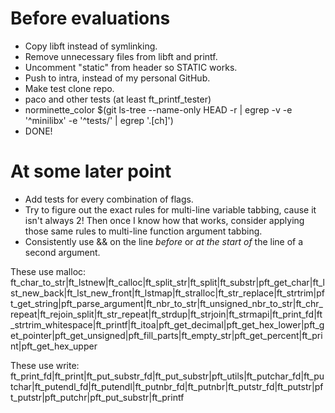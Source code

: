 # Before evaluations
* Copy libft instead of symlinking.
* Remove unnecessary files from libft and printf.
* Uncomment "static" from header so STATIC works.
* Push to intra, instead of my personal GitHub.
* Make test clone repo.
* paco and other tests (at least ft_printf_tester)
* norminette_color $(git ls-tree --name-only HEAD -r | egrep -v -e '^minilibx' -e '^tests/' | egrep '\.[ch]')
* DONE!

# At some later point
* Add tests for every combination of flags.
* Try to figure out the exact rules for multi-line variable tabbing, cause it isn't always 2!
  Then once I know how that works, consider applying those same rules to multi-line function argument tabbing.
* Consistently use && on the line *before* or *at the start of* the line of a second argument.

These use malloc:
ft_char_to_str|ft_lstnew|ft_calloc|ft_split_str|ft_split|ft_substr|pft_get_char|ft_lst_new_back|ft_lst_new_front|ft_lstmap|ft_stralloc|ft_str_replace|ft_strtrim|pft_get_string|pft_parse_argument|ft_nbr_to_str|ft_unsigned_nbr_to_str|ft_chr_repeat|ft_rejoin_split|ft_str_repeat|ft_strdup|ft_strjoin|ft_strmapi|ft_print_fd|ft_strtrim_whitespace|ft_printf|ft_itoa|pft_get_decimal|pft_get_hex_lower|pft_get_pointer|pft_get_unsigned|pft_fill_parts|ft_empty_str|pft_get_percent|ft_print|pft_get_hex_upper

These use write:
ft_print_fd|ft_print|ft_put_substr_fd|ft_put_substr|pft_utils|ft_putchar_fd|ft_putchar|ft_putendl_fd|ft_putendl|ft_putnbr_fd|ft_putnbr|ft_putstr_fd|ft_putstr|pft_putstr|pft_putchr|pft_put_substr|ft_printf
